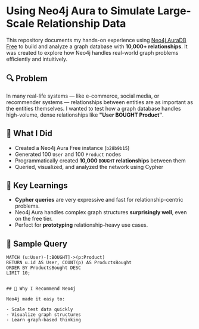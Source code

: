 # Using Neo4j Aura to Simulate Large-Scale Relationship Data

This repository documents my hands-on experience using [Neo4j AuraDB Free](https://neo4j.com/cloud/aura/) to build and analyze a graph database with **10,000+ relationships**. It was created to explore how Neo4j handles real-world graph problems efficiently and intuitively.

## 🔍 Problem

In many real-life systems — like e-commerce, social media, or recommender systems — relationships between entities are as important as the entities themselves. I wanted to test how a graph database handles high-volume, dense relationships like **"User BOUGHT Product"**.

## 🧪 What I Did

- Created a Neo4j Aura Free instance (`b28b9b15`)
- Generated 100 `User` and 100 `Product` nodes
- Programmatically created **10,000 `BOUGHT` relationships** between them
- Queried, visualized, and analyzed the network using Cypher

## 🧠 Key Learnings

- **Cypher queries** are very expressive and fast for relationship-centric problems.
- Neo4j Aura handles complex graph structures **surprisingly well**, even on the free tier.
- Perfect for **prototyping** relationship-heavy use cases.

## 🧾 Sample Query

```cypher
MATCH (u:User)-[:BOUGHT]->(p:Product)
RETURN u.id AS User, COUNT(p) AS ProductsBought
ORDER BY ProductsBought DESC
LIMIT 10;


## 🙌 Why I Recommend Neo4j

Neo4j made it easy to:

- Scale test data quickly  
- Visualize graph structures  
- Learn graph-based thinking  


